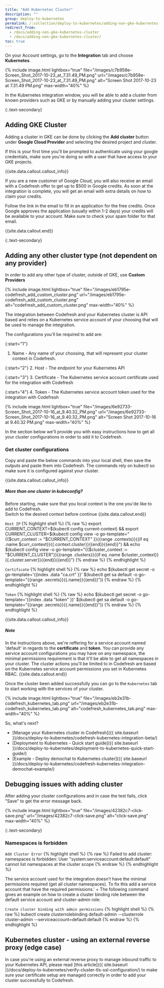 ```yaml
---
title: "Add Kubernetes Cluster"
description: ""
group: deploy-to-kubernetes
permalink: /:collection/deploy-to-kubernetes/adding-non-gke-kubernetes-cluster/
redirect_from:
  - /docs/adding-non-gke-kubernetes-cluster
  - /docs/adding-non-gke-kubernetes-cluster/
toc: true
---
```

  
On your Account settings, go to the **Integration** tab and choose **Kubernetes**.

{% include image.html
  lightbox="true"
  file="/images/c7b958e-Screen_Shot_2017-10-23_at_7.31.49_PM.png"
  url="/images/c7b958e-Screen_Shot_2017-10-23_at_7.31.49_PM.png"
  alt="Screen Shot 2017-10-23 at 7.31.49 PM.png"
  max-width="40%"
    %}

In the Kubernetes integration window, you will be able to add a cluster from known providers such as GKE or by manually adding your cluster settings.

{:.text-secondary}
## Adding GKE Cluster
Adding a cluster in GKE can be done by clicking the **Add cluster** button under **Google Cloud Provider** and selecting the desired project and cluster.

If this is your first time you'll be prompted to authenticate using your google credentials, make sure you're doing so with a user that have access to your GKE projects.


{{site.data.callout.callout_info}}

If you are a new customer of Google Cloud, you will also receive an email with a Codefresh offer to get up to $500 in Google credits. As soon at the integration is complete, you will get an email with extra details on how to claim your credits. 

Follow the link in the email to fill in an application for the free credits. Once Google approves the application (usually within 1-2 days) your credits will be available to your account. Make sure to check your spam folder for that email.

{{site.data.callout.end}}

{:.text-secondary}
## Adding any other cluster type (not dependent on any provider)
  
In order to add any other type of cluster, outside of GKE, use **Custom Providers**

{% include image.html
lightbox="true"
file="/images/eb1795e-codefresh_add_custom_cluster.png"
url="/images/eb1795e-codefresh_add_custom_cluster.png"
alt="codefresh_add_custom_cluster.png"
max-width="40%"
  %}
  
The integration between Codefresh and your Kubernetes cluster is API based and relies on a Kubernetes service account of your choosing that will be used to manage the integration.

The configurations you'll be required to add are:

{:start="1"}
1. Name - Any name of your choosing, that will represent your cluster context in Codefresh.
 
{:start="2"}
2. Host - The endpoint for your Kubernetes API

{:start="3"} 
3. Certificate - The Kubernetes service account certificate used for the integration with Codefresh

{:start="4"}
4. Token - The Kubernetes service account token used for the integration with Codefresh

{% include image.html
  lightbox="true"
  file="/images/6e92733-Screen_Shot_2017-10-16_at_9.40.32_PM.png"
  url="/images/6e92733-Screen_Shot_2017-10-16_at_9.40.32_PM.png"
  alt="Screen Shot 2017-10-16 at 9.40.32 PM.png"
  max-width="40%"
    %}
    
 In the section below we'll provide you with easy instructions how to get all your cluster configurations in order to add it to Codefresh.   

### Get cluster configurations

Copy and paste the below commands into your local shell, then save the outputs and paste them into Codefresh. The commands rely on kubectl so make sure it is configured against your cluster.

{{site.data.callout.callout_info}}
##### More than one cluster in kubeconfig?

  Before starting, make sure that you local context is the one you'de like to add to Codefresh.<br>
Switch to the desired context before continue
{{site.data.callout.end}}

`Host IP`
{% highlight shell %}
{% raw %}
export CURRENT_CONTEXT=$(kubectl config current-context) && export CURRENT_CLUSTER=$(kubectl config view -o go-template="{{\$curr_context := \"$CURRENT_CONTEXT\" }}{{range .contexts}}{{if eq .name \$curr_context}}{{.context.cluster}}{{end}}{{end}}") && echo $(kubectl config view -o go-template="{{\$cluster_context := \"$CURRENT_CLUSTER\"}}{{range .clusters}}{{if eq .name \$cluster_context}}{{.cluster.server}}{{end}}{{end}}")
{% endraw %}
{% endhighlight %}

`Certificate`
{% highlight shell %}
{% raw %}
echo $(kubectl get secret -o go-template='{{index .data "ca.crt" }}' $(kubectl get sa default -o go-template="{{range .secrets}}{{.name}}{{end}}"))
{% endraw %}
{% endhighlight %}

`Token`
{% highlight shell %}
{% raw %}
echo $(kubectl get secret -o go-template='{{index .data "token" }}' $(kubectl get sa default -o go-template="{{range .secrets}}{{.name}}{{end}}"))
{% endraw %}
{% endhighlight %}

{{site.data.callout.callout_info}}
##### Note

In the instructions above, we're reffering for a service account named 'default' in regards to the **certificate** and **token**. You can provide any service account configurations you may have on any namespace, the minimal permissions requirement is that it'll be able to get all namespaces in your cluster. The cluster actions you'll be limited to in Codefresh are based on the Kubernetes service account permissions you set in Kubernetes RBAC. 
{{site.data.callout.end}}

Once the cluster been added successfully you can go to the `Kubernetes` tab to start working with the services of your cluster.

{% include image.html
  lightbox="true"
  file="/images/eb2e31b-codefresh_kubernetes_tab.png"
  url="/images/eb2e31b-codefresh_kubernetes_tab.png"
  alt="codefresh_kubernetes_tab.png"
  max-width="40%"
    %}

So, what's next?
- [Manage your Kubernetes cluster in Codefresh]({{ site.baseurl }}/docs/deploy-to-kubernetes/codefresh-kubernetes-integration-beta/)
- [Deployment to Kubernetes - Quick start guide]({{ site.baseurl }}/docs/deploy-to-kubernetes/deployment-to-kubernetes-quick-start-guide/)
- [Example - Deploy demochat to Kubernetes cluster]({{ site.baseurl }}/docs/deploy-to-kubernetes/codefresh-kubernetes-integration-demochat-example/)


## Debugging issues with adding cluster

After adding your cluster configurations and in case the test fails, click "Save" to get the error message back.

{% include image.html
  lightbox="true"
  file="/images/42382c7-click-save.png"
  url="/images/42382c7-click-save.png"
  alt="click-save.png"
  max-width="40%"
    %}

{:.text-secondary}
### Namespaces is forbidden

  `Add Cluster Error`
{% highlight shell %}
{% raw %}
Failed to add cluster: namespaces is forbidden: User "system:serviceaccount:default:default" cannot list namespaces at the cluster scope
{% endraw %}
{% endhighlight %}

The service account used for the integration doesn't have the minimal permissions required (get all cluster namespaces). To fix this add a service account that have the required permissions.' +
The following command gives an example on how to create a cluster binding role between the default service account and cluster-admin role:

  `Create cluster binding with admin permissions`
{% highlight shell %}
{% raw %}
kubectl create clusterrolebinding default-admin --clusterrole cluster-admin --serviceaccount=default:default
{% endraw %}
{% endhighlight %}

## Kubernetes cluster - using an external reverse proxy (edge case)

In case you're using an external reverse proxy to manage inbound traffic to your Kubernetes API, please read [this article]({{ site.baseurl }}/docs/deploy-to-kubernetes/verify-cluster-tls-ssl-configuration/) to make sure your certificate setup are managed correctly in order to add your cluster successfully to Codefresh.


